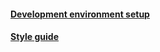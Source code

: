 #### [Development environment setup](https://github.com/joshuam1008/media-analyzer/blob/main/docs/VSCode_Setup.md)

#### [Style guide](https://github.com/joshuam1008/media-analyzer/blob/main/docs/style_guid.md)
